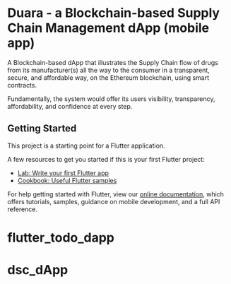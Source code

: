 # Duara - a Blockchain-based Supply Chain Management dApp (mobile app)

A Blockchain-based dApp that illustrates the Supply Chain flow of drugs from its manufacturer(s) all the way to the consumer in a transparent, secure, and affordable way, on the Ethereum blockchain, using smart contracts.

Fundamentally, the system would offer its users visibility, transparency, affordability, and confidence at every step.

## Getting Started

This project is a starting point for a Flutter application.

A few resources to get you started if this is your first Flutter project:

- [Lab: Write your first Flutter app](https://flutter.dev/docs/get-started/codelab)
- [Cookbook: Useful Flutter samples](https://flutter.dev/docs/cookbook)

For help getting started with Flutter, view our
[online documentation](https://flutter.dev/docs), which offers tutorials,
samples, guidance on mobile development, and a full API reference.
# flutter_todo_dapp
# dsc_dApp
